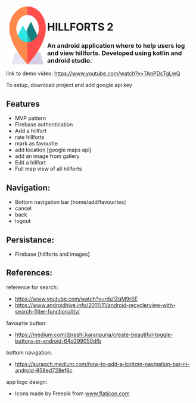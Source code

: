 <img align="left" width="110" height="160" src="https://github.com/obrien-aidan/MobileAppDevelopment-Assignment2/blob/master/mdimage.PNG" alt="project app icon">

# HILLFORTS 2

### An android application where to help users log and view hillforts. Developed using kotlin and android studio. 

link to demo video:
https://www.youtube.com/watch?v=TAnPDcTgLwQ

To setup, download project and add google api key
## Features

- MVP pattern
- Firebase authentication
- Add a hillfort
- rate hillforts
- mark as favourite
- add location [google maps api]
- add an image from gallery
- Edit a hillfort
- Full map view of all hillforts

## Navigation:

- Bottom navigation bar [home/add/favourites]
- cancel
- back
- logout

## Persistance:
- Firebase [hillforts and images]

## References:
reference for search:
- https://www.youtube.com/watch?v=rdu1ZqM9rSE
- https://www.androidhive.info/2017/11/android-recyclerview-with-search-filter-functionality/

favourite button:
- https://medium.com/@rashi.karanpuria/create-beautiful-toggle-buttons-in-android-64d299050dfb

bottom navigation:
- https://suragch.medium.com/how-to-add-a-bottom-navigation-bar-in-android-958ed728ef6c

app logo design:
- Icons made by Freepik from www.flaticon.com
